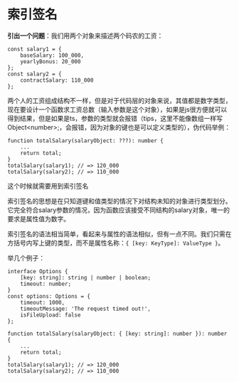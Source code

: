 # 索引签名

**引出一个问题**：我们用两个对象来描述两个码农的工资：

```
const salary1 = {
    baseSalary: 100_000,
    yearlyBonus: 20_000
};
const salary2 = {
    contractSalary: 110_000
};
```

两个人的工资组成结构不一样，但是对于代码层的对象来说，其值都是数字类型，现在要设计一个函数求工资总数（输入参数是这个对象），如果是js很方便就可以得到结果，但是如果是ts，参数的类型就会报错（tips，这里不能像数组一样写Object&lt;number>;，会报错，因为对象的键也是可以定义类型的），伪代码举例：

```
function totalSalary(salaryObject: ???): number {
    ...
    return total;
}
totalSalary(salary1); // => 120_000
totalSalary(salary2); // => 110_000
```

这个时候就需要用到索引签名

索引签名的思想是在只知道键和值类型的情况下对结构未知的对象进行类型划分。
它完全符合salary参数的情况，因为函数应该接受不同结构的salary对象，唯一的要求是属性值为数字。

索引签名的语法相当简单，看起来与属性的语法相似，但有一点不同。我们只需在方括号内写上键的类型，而不是属性名称：```{ [key: KeyType]: ValueType }```。

举几个例子：

```
interface Options {
    [key: string]: string | number | boolean;
    timeout: number;
}
const options: Options = {
    timeout: 1000,
    timeoutMessage: 'The request timed out!',
    isFileUpload: false
};
```

```
function totalSalary(salaryObject: { [key: string]: number }): number {
    ...
    return total;
}
totalSalary(salary1); // => 120_000
totalSalary(salary2); // => 110_000
```